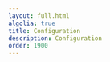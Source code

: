 ```yaml
---
layout: full.html
algolia: true
title: Configuration
description: Configuration
order: 1900
---
```

